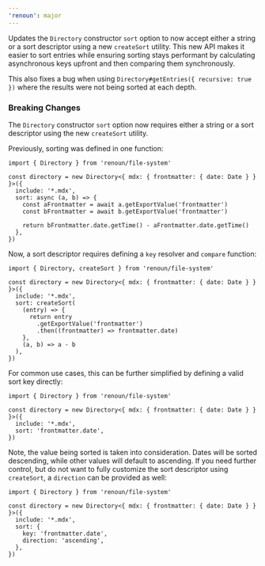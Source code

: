 ```yaml
---
'renoun': major
---
```


Updates the `Directory` constructor `sort` option to now accept either a string or a sort descriptor using a new `createSort` utility. This new API makes it easier to sort entries while ensuring sorting stays performant by calculating asynchronous keys upfront and then comparing them synchronously.

This also fixes a bug when using `Directory#getEntries({ recursive: true })` where the results were not being sorted at each depth.

### Breaking Changes

The `Directory` constructor `sort` option now requires either a string or a sort descriptor using the new `createSort` utility.

Previously, sorting was defined in one function:

```tsx
import { Directory } from 'renoun/file-system'

const directory = new Directory<{ mdx: { frontmatter: { date: Date } } }>({
  include: '*.mdx',
  sort: async (a, b) => {
    const aFrontmatter = await a.getExportValue('frontmatter')
    const bFrontmatter = await b.getExportValue('frontmatter')

    return bFrontmatter.date.getTime() - aFrontmatter.date.getTime()
  },
})
```

Now, a sort descriptor requires defining a `key` resolver and `compare` function:

```tsx
import { Directory, createSort } from 'renoun/file-system'

const directory = new Directory<{ mdx: { frontmatter: { date: Date } } }>({
  include: '*.mdx',
  sort: createSort(
    (entry) => {
      return entry
        .getExportValue('frontmatter')
        .then((frontmatter) => frontmatter.date)
    },
    (a, b) => a - b
  ),
})
```

For common use cases, this can be further simplified by defining a valid sort key directly:

```tsx
import { Directory } from 'renoun/file-system'

const directory = new Directory<{ mdx: { frontmatter: { date: Date } } }>({
  include: '*.mdx',
  sort: 'frontmatter.date',
})
```

Note, the value being sorted is taken into consideration. Dates will be sorted descending, while other values will default to ascending. If you need further control, but do not want to fully customize the sort descriptor using `createSort`, a `direction` can be provided as well:

```tsx
import { Directory } from 'renoun/file-system'

const directory = new Directory<{ mdx: { frontmatter: { date: Date } } }>({
  include: '*.mdx',
  sort: {
    key: 'frontmatter.date',
    direction: 'ascending',
  },
})
```
